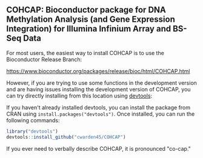 ## COHCAP: Bioconductor package for DNA Methylation Analysis (and Gene Expression Integration) for Illumina Infinium Array and BS-Seq Data

For most users, the easiest way to install COHCAP is to use the Bioconductor Release Branch:

https://www.bioconductor.org/packages/release/bioc/html/COHCAP.html

However, if you are trying to use some functions in the development version and are having issues installing the development version of COHCAP, you can try directly installing from this location using [devtools](https://github.com/hadley/devtools):

If you haven't already installed devtools, you can install the package from CRAN using `install.packages("devtools")`.  Once installed, you can run the following commands:

 ```R
 library("devtools")
 devtools::install_github("cwarden45/COHCAP")
 ```

 If you ever need to verbally describe COHCAP, it is pronounced "co-cap."